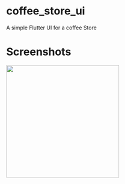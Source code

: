 # coffee_store_ui

A simple Flutter UI for a coffee Store

# Screenshots
<img src="https://github.com/dettyboy2022/Coffee-store-Flutter-UI/assets/108200853/0cd729bd-bdac-4a55-b6c9-e050c1d27305" width="300">
